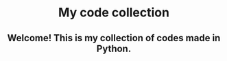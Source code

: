 <h1 align = "center"> My code collection </h1>

<h2 align = "center"> Welcome! This is my collection of codes made in Python. </h2>
